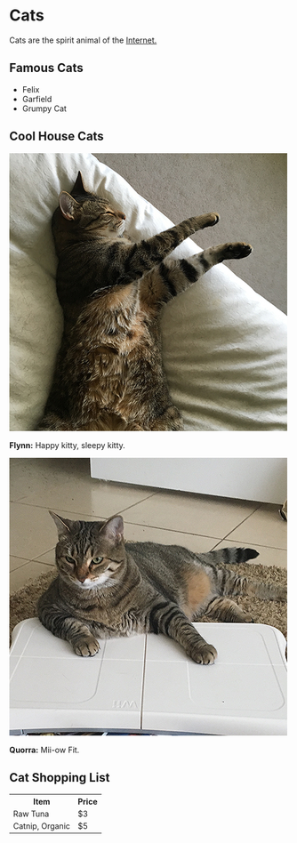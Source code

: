 <!--DOCTYPE html-->
<!--html-->
<head>
<!-- <title>Cats!</title> -->
<!-- <style>
td,th {border: 1px solid #CCC;}
table {border: 1px solid black;}
</style> -->
</head>
<body>
<h1>Cats</h1>
<p>Cats are the spirit animal of the <a href="https://www.w3.org">Internet.</a></p>
<h2>Famous Cats</h2>
<ul>
  <li>Felix</li>
  <li>Garfield</li>
  <li>Grumpy Cat</li>
</ul>
<h2>Cool House Cats</h2>
<img src="flynn.jpg" alt="Flynn:Happy kitty,sleepy kitty.">
<p><b>Flynn:</b> Happy kitty, sleepy kitty.</p>
<img src="quorra.jpg" alt="Quorra: Mii-ow Fit.">
<p><b>Quorra:</b> Mii-ow Fit.</p>
<h2>Cat Shopping List</h2>

<table>
  <tr>
    <th>Item</th>
    <th>Price</th>
  </tr>
  <tr>
    <td>Raw Tuna</td>
    <td>$3</td>
</tr>
<tr>
  <td>Catnip, Organic</td>
  <td>$5</td>
</table>
</body>
<!--/html-->
